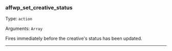 ### affwp_set_creative_status

Type: `action`

Arguments: `Array`

Fires immediately before the creative's status has been updated.

----

